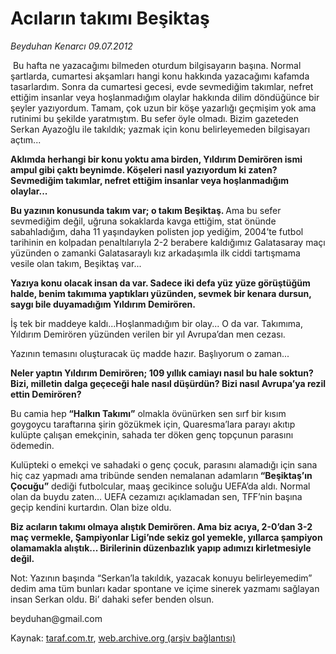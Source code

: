 # Acıların takımı Beşiktaş

*Beyduhan Kenarcı 09.07.2012*

<div class="yazi"><p> Bu hafta ne yazacağımı bilmeden oturdum bilgisayarın başına. Normal şartlarda, cumartesi akşamları hangi konu hakkında yazacağımı kafamda tasarlardım. Sonra da cumartesi gecesi, evde sevmediğim takımlar, nefret ettiğim insanlar veya hoşlanmadığım olaylar hakkında dilim döndüğünce bir şeyler yazıyordum. Tamam, çok uzun bir köşe yazarlığı geçmişim yok ama rutinimi bu şekilde yaratmıştım. Bu sefer öyle olmadı. Bizim gazeteden Serkan Ayazoğlu ile takıldık; yazmak için konu belirleyemeden bilgisayarı açtım...</p>
<p><strong>Aklımda herhangi bir konu yoktu ama birden, Yıldırım Demirören ismi ampul gibi çaktı beynimde. Köşeleri nasıl yazıyordum ki zaten? Sevmediğim takımlar, nefret ettiğim insanlar veya hoşlanmadığım olaylar...</strong></p>
<p><strong>Bu yazının konusunda takım var; o takım Beşiktaş. </strong>Ama bu sefer sevmediğim değil, uğruna sokaklarda kavga ettiğim, stat önünde sabahladığım, daha 11 yaşındayken polisten jop yediğim, 2004’te futbol tarihinin en kolpadan penaltılarıyla 2-2 berabere kaldığımız Galatasaray maçı yüzünden o zamanki Galatasaraylı kız arkadaşımla ilk ciddi tartışmama vesile olan takım, Beşiktaş var...</p>
<p><strong>Yazıya konu olacak insan da var. Sadece iki defa yüz yüze görüştüğüm halde, benim takımıma yaptıkları yüzünden, sevmek bir kenara dursun, saygı bile duyamadığım Yıldırım Demirören.</strong></p>
<p>İş tek bir maddeye kaldı...Hoşlanmadığım bir olay... O da var. Takımıma, Yıldırım Demirören yüzünden verilen bir yıl Avrupa’dan men cezası.</p>
<p>Yazının temasını oluşturacak üç madde hazır. Başlıyorum o zaman...</p>
<p><strong>Neler yaptın Yıldırım Demirören; 109 yıllık camiayı nasıl bu hale soktun? Bizi, milletin dalga geçeceği hale nasıl düşürdün? Bizi nasıl Avrupa’ya rezil ettin Demirören?</strong></p>
<p>Bu camia hep<strong> “Halkın Takımı”</strong> olmakla övünürken sen sırf bir kısım goygoycu taraftarına şirin gözükmek için, Quaresma’lara parayı akıtıp kulüpte çalışan emekçinin, sahada ter döken genç topçunun parasını ödemedin.</p>
<p>Kulüpteki o emekçi ve sahadaki o genç çocuk, parasını alamadığı için sana hiç caz yapmadı ama tribünde senden nemalanan adamların<strong> “Beşiktaş’ın Çocuğu”</strong> dediği futbolcular, maaş gecikince soluğu UEFA’da aldı. Normal olan da buydu zaten... UEFA cezamızı açıklamadan sen, TFF’nin başına geçip kendini kurtardın. Olan bize oldu.</p>
<p><strong>Biz acıların takımı olmaya alıştık Demirören. Ama biz acıya, 2-0’dan 3-2 maç vermekle, Şampiyonlar Ligi’nde sekiz gol yemekle, yıllarca şampiyon olamamakla alıştık... Birilerinin düzenbazlık yapıp adımızı kirletmesiyle değil.</strong></p>
<p>Not: Yazının başında “Serkan’la takıldık, yazacak konuyu belirleyemedim” dedim ama tüm bunları kadar spontane ve içime sinerek yazmamı sağlayan insan Serkan oldu. Bi’ dahaki sefer benden olsun.</p>
<p>beyduhan@gmail.com</p>
</div>

Kaynak: [taraf.com.tr](http://www.taraf.com.tr/beyduhan-kenarci/makale-acilarin-takimi-besiktas.htm), [web.archive.org (arşiv bağlantısı)](http://web.archive.org/web/20131107095337/http://www.taraf.com.tr/beyduhan-kenarci/makale-acilarin-takimi-besiktas.htm)

